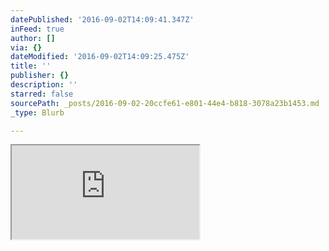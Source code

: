 ```yaml
---
datePublished: '2016-09-02T14:09:41.347Z'
inFeed: true
author: []
via: {}
dateModified: '2016-09-02T14:09:25.475Z'
title: ''
publisher: {}
description: ''
starred: false
sourcePath: _posts/2016-09-02-20ccfe61-e801-44e4-b818-3078a23b1453.md
_type: Blurb

---
```

<iframe src="https://the-grid.github.io/ed-userhtml/?g=eJxNkTFPwzAQhXd-hfHSRKROSyiIpikoEgMMnbohQMa-tI6SOPJdiaqq_x2nrSAebEvne-_dZ8b-10IyVUnEjFNniMCNydRQmQY4Y1sHRca3RC3O4_jyQChbx29QFF-51KaqLGdakhx3Rm-AxkZn_D6ZPEwTv80eZ8ntNLmb8eW6AyBk33v2PGxexHJ5xYaBUDnT0vK62DWKjG0CHWFkdHj4kY6VGBUlZlp4q5cKamgI8_1ablayhgDD98lH1GbxZ595HgsCpECLyirZS4VPo74wmp8OHKWmCK6HWvn-VQfeKzycTJQDSXCpefW0ROHnM7q_oFNZe8M9mLaSVFhXiyGhMw4UJfLURxatdF5kZTUI0yA4ysH3QHCeKEyPx0BbteudIn5mwKO_T-m8TJgu4gucAbFfdouYTg" style=""></iframe>